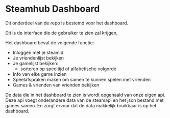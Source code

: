 # Steamhub Dashboard
Dit onderdeel van de repo is bestemd voor het dashboard.

Dit is de interface die de gebruiker te zien zal krijgen,

Het dashboard bevat de volgende functie:
- Inloggen met je steamid
- Je vriendenlijst bekijken
- Je gamelijst bekijken:
    - sorteren op speeltijd of alfabetische volgorde
- Info van elke game inzien
- Speelafspraken maken om samen te kunnen spelen met vrienden
- Games & vrienden van vrienden bekijken

De data die in het dashboard te zien is wordt opgehaald van onze eigen api. Deze api voegt onderandere data van de steamapi en het json bestand met games samen. En zorgt ervoor dat de data makkelijk bruikbaar is op het dashboard.

